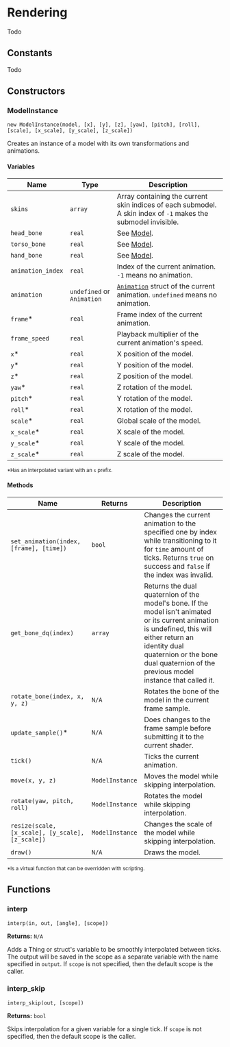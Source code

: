 # Rendering

Todo

## Constants

Todo

## Constructors

### ModelInstance

`new ModelInstance(model, [x], [y], [z], [yaw], [pitch], [roll], [scale], [x_scale], [y_scale], [z_scale])`

Creates an instance of a model with its own transformations and animations.

#### Variables

| Name | Type | Description |
| ---- | ---- | ----------- |
| `skins` | `array` | Array containing the current skin indices of each submodel. A skin index of `-1` makes the submodel invisible. |
| `head_bone` | `real` | See [Model](pnengine/scripting/assets.md#Variables-1). |
| `torso_bone` | `real` | See [Model](pnengine/scripting/assets.md#Variables-1). |
| `hand_bone` | `real` | See [Model](pnengine/scripting/assets.md#Variables-1). |
| `animation_index` | `real` | Index of the current animation. `-1` means no animation. |
| `animation` | `undefined` or `Animation` | [`Animation`](pnengine/scripting/assets.md#Animation) struct of the current animation. `undefined` means no animation. |
| `frame`* | `real` | Frame index of the current animation. |
| `frame_speed` | `real` | Playback multiplier of the current animation's speed. |
| `x`* | `real` | X position of the model. |
| `y`* | `real` | Y position of the model. |
| `z`* | `real` | Z position of the model. |
| `yaw`* | `real` | Z rotation of the model. |
| `pitch`* | `real` | Y rotation of the model. |
| `roll`* | `real` | X rotation of the model. |
| `scale`* | `real` | Global scale of the model. |
| `x_scale`* | `real` | X scale of the model. |
| `y_scale`* | `real` | Y scale of the model. |
| `z_scale`* | `real` | Z scale of the model. |

<sub>*Has an interpolated variant with an `s` prefix.</sub>

#### Methods

| Name | Returns | Description |
| ---- | ------- | ----------- |
| `set_animation(index, [frame], [time])` | `bool` | Changes the current animation to the specified one by index while transitioning to it for `time` amount of ticks. Returns `true` on success and `false` if the index was invalid. |
| `get_bone_dq(index)` | `array` | Returns the dual quaternion of the model's bone. If the model isn't animated or its current animation is undefined, this will either return an identity dual quaternion or the bone dual quaternion of the previous model instance that called it. |
| `rotate_bone(index, x, y, z)` | `N/A` | Rotates the bone of the model in the current frame sample. |
| `update_sample()`* | `N/A` | Does changes to the frame sample before submitting it to the current shader. |
| `tick()` | `N/A` | Ticks the current animation. |
| `move(x, y, z)` | `ModelInstance` | Moves the model while skipping interpolation. |
| `rotate(yaw, pitch, roll)` | `ModelInstance` | Rotates the model while skipping interpolation. |
| `resize(scale, [x_scale], [y_scale], [z_scale])` | `ModelInstance` | Changes the scale of the model while skipping interpolation. |
| `draw()` | `N/A` | Draws the model. |

<sub>*Is a virtual function that can be overridden with scripting.</sub>

## Functions

### interp

`interp(in, out, [angle], [scope])`

**Returns:** `N/A`

Adds a Thing or struct's variable to be smoothly interpolated between ticks. The output will be saved in the scope as a separate variable with the name specified in `output`. If `scope` is not specified, then the default scope is the caller.

### interp_skip

`interp_skip(out, [scope])`

**Returns:** `bool`

Skips interpolation for a given variable for a single tick. If `scope` is not specified, then the default scope is the caller.